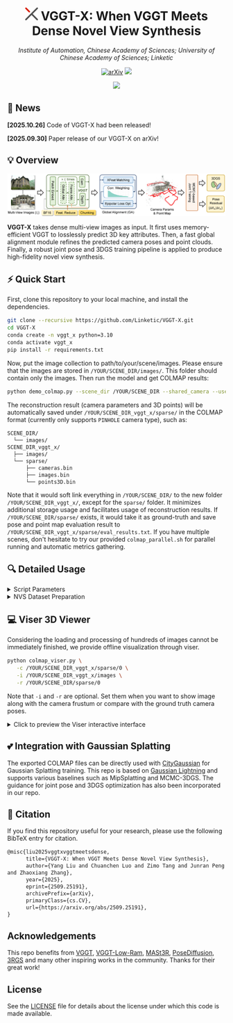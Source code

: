 <p align="center">
  <h1 align="center"><strong> <img src="assets/72.png" width="30" height="30">  VGGT-X: When VGGT Meets Dense Novel View Synthesis</strong></h1>

  <p align="center">
    <em>Institute of Automation, Chinese Academy of Sciences; University of Chinese Academy of Sciences; Linketic</em>
  </p>

</p>

<div id="top" align="center">

[![arXiv](https://img.shields.io/badge/arXiv-2509.25191-b31b1b.svg)](http://arxiv.org/abs/2509.25191)
[![](https://img.shields.io/badge/%F0%9F%9A%80%20-Project%20Page-blue)](https://dekuliutesla.github.io/vggt-x.github.io/)

</div>

<div align="center">
    <img src="assets/teaser.png">
</div>


## 📰 News
**[2025.10.26]** Code of VGGT-X had been released!

**[2025.09.30]** Paper release of our VGGT-X on arXiv!


## 💡 Overview

<div align="center">
    <img src='assets/pipeline.png'/>
</div>

<b>VGGT-X</b> takes dense multi-view images as input. It first uses memory-efficient VGGT to losslessly predict 3D key attributes. Then, a fast global alignment module refines the predicted camera poses and point clouds. Finally, a robust joint pose and 3DGS training pipeline is applied to produce high-fidelity novel view synthesis.

## ⚡ Quick Start

First, clone this repository to your local machine, and install the dependencies. 

```bash
git clone --recursive https://github.com/Linketic/VGGT-X.git 
cd VGGT-X
conda create -n vggt_x python=3.10
conda activate vggt_x
pip install -r requirements.txt
```

Now, put the image collection to path/to/your/scene/images. Please ensure that the images are stored in `/YOUR/SCENE_DIR/images/`. This folder should contain only the images. Then run the model and get COLMAP results:

```bash
python demo_colmap.py --scene_dir /YOUR/SCENE_DIR --shared_camera --use_ga
```

The reconstruction result (camera parameters and 3D points) will be automatically saved under `/YOUR/SCENE_DIR_vggt_x/sparse/` in the COLMAP format (currently only supports `PINHOLE` camera type), such as:

``` 
SCENE_DIR/
  └── images/
SCENE_DIR_vggt_x/
  ├── images/
  └── sparse/
      ├── cameras.bin
      ├── images.bin
      └── points3D.bin
```

Note that it would soft link everything in `/YOUR/SCENE_DIR/` to the new folder `/YOUR/SCENE_DIR_vggt_x/`, except for the `sparse/` folder. It minimizes additional storage usage and facilitates usage of reconstruction results. If `/YOUR/SCENE_DIR/sparse/` exists, it would take it as ground-truth and save pose and point map evaluation result to `/YOUR/SCENE_DIR_vggt_x/sparse/eval_results.txt`. If you have multiple scenes, don't hesitate to try our provided `colmap_parallel.sh` for parallel running and automatic metrics gathering.

## 🔍 Detailed Usage

<details>
<summary>Script Parameters</summary>

  #### --post_fix
  Post fix for the output folder (`_vggt_x` by default). You can set any desired name for the output folder.
  #### --seed
  Random seed for reproducibility.
  #### --use_ga
  If specified, the global alignment will be applied to VGGT output for better reconstruction. The matching results would be saved to `/YOUR/SCENE_DIR_vggt_x/matches.pt`.
  #### --save_depth
  If specified, it would save the depth and confidence to `/YOUR/SCENE_DIR_vggt_x/estimated_depths/` and `/YOUR/SCENE_DIR_vggt_x/estimated_confs/` as .npy files.
  #### --total_frame_num
  If specified, it would use first the `total_frame_num` images for reconstruction. Otherwise, all images will be considered in processing.
  #### --chunk_size
  Chunk size for frame-wise operation in VGGT. Default value is 512. **You can specify a smaller value to release VGGT computation burden**.
  #### --max_query_pts
  Maximum query points for XFeat matching. For each pair, XFeat would generate `max_query_pts` matches. If not specified, it is set to 4096 if number of images is less than 500 and 2048 otherwise. **You can specify a smaller value to release GA computation burden**.
  #### --max_points_for_colmap
  Maximum number for colmap point cloud. Default value is 500000.
  #### --shared_camera
  If specified, it would use shared camera for all images.
</details>

<details>
<summary>NVS Dataset Preparation</summary>

  #### MipNeRF360
  For novel view synthesis on MipNeRF360, please download the `360_v2.zip` and `360_extra_scenes.zip` from [MipNeRF360](https://jonbarron.info/mipnerf360/).

  ```bash
  cd data
  mkdir MipNeRF360
  unzip 360_v2.zip -d MipNeRF360
  unzip 360_extra_scenes.zip -d MipNeRF360
  ```
  #### Tanks and Temple (TnT)
  For reconstruction on TnT dataset, please download the preprocessed [TnT_data](https://huggingface.co/datasets/ZehaoYu/gaussian-opacity-fields/tree/main). More details can be found [here](https://github.com/YuxueYang1204/TrimGS).

  ```bash
  cd data
  unzip TNT_GOF.zip
  ```

  #### CO3Dv2
  Following [CF-3DGS](https://github.com/NVlabs/CF-3DGS) and [HT-3DGS](https://github.com/jibo27/3DGS_Hierarchical_Training), we select 5 scenes from CO3Dv2. It can be downloaded from [here](https://pan.baidu.com/s/1_VjuFG7D4cFMSJlnGOy5PQ?pwd=fbwp).
  Then run:
  ```bash
  cd data
  unzip CO3Dv2.zip
  ```

  With dataset prepared, you can replace the `$dir` in `colmap_parallel.sh` to your dataset directory and run it to efficiently get inferenced 3D key attributes in COLMAP format. The results can be directly applied integrated for joint pose and 3DGS reconstruction.

</details>

## 💻 Viser 3D Viewer

Considering the loading and processing of hundreds of images cannot be immediately finished, we provide offline visualization through viser.

```bash
python colmap_viser.py \
   -c /YOUR/SCENE_DIR_vggt_x/sparse/0 \
   -i /YOUR/SCENE_DIR_vggt_x/images \
   -r /YOUR/SCENE_DIR/sparse/0
```

Note that `-i` and `-r` are optional. Set them when you want to show image along with the camera frustum or compare with the ground truth camera poses.

<details>
<summary>Click to preview the Viser interactive interface</summary>

<div align="center">
    <img src='assets/viser.png'/>
</div>

</details>


## 💕 Integration with Gaussian Splatting


The exported COLMAP files can be directly used with [CityGaussian](https://github.com/Linketic/CityGaussian) for Gaussian Splatting training. This repo is based on [Gaussian Lightning](https://github.com/yzslab/gaussian-splatting-lightning) and supports various baselines such as MipSplatting and MCMC-3DGS. The guidance for joint pose and 3DGS optimization has also been incorporated in our repo.

## 🤗 Citation
If you find this repository useful for your research, please use the following BibTeX entry for citation.

    @misc{liu2025vggtxvggtmeetsdense,
          title={VGGT-X: When VGGT Meets Dense Novel View Synthesis}, 
          author={Yang Liu and Chuanchen Luo and Zimo Tang and Junran Peng and Zhaoxiang Zhang},
          year={2025},
          eprint={2509.25191},
          archivePrefix={arXiv},
          primaryClass={cs.CV},
          url={https://arxiv.org/abs/2509.25191}, 
    }

## Acknowledgements

This repo benefits from [VGGT](https://github.com/facebookresearch/vggt), [VGGT-Low-Ram](https://github.com/harry7557558/vggt-low-vram), [MASt3R](https://github.com/naver/mast3r), [PoseDiffusion](https://github.com/facebookresearch/PoseDiffusion), [3RGS](https://github.com/zsh523/3rgs) and many other inspiring works in the community. Thanks for their great work!


## License
See the [LICENSE](./LICENSE.txt) file for details about the license under which this code is made available.

